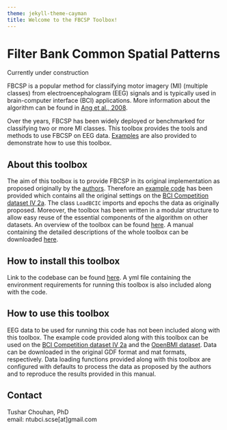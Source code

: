 ```yaml
---
theme: jekyll-theme-cayman
title: Welcome to the FBCSP Toolbox!
---
```


# Filter Bank Common Spatial Patterns

Currently under construction
  
FBCSP is a popular method for classifying motor imagery (MI) (multiple classes) from electroencephalogram (EEG) signals and is typically used in brain-computer interface (BCI) applications. More information about the algorithm can be found in <a href="https://ieeexplore.ieee.org/document/4634130">Ang et al., 2008</a>.

Over the years, FBCSP has been widely deployed or benchmarked for classifying two or more MI classes. This toolbox provides the tools and methods to use FBCSP on EEG data. <a href="https://fbcsptoolbox.github.io/tutorials" target="_blank">Examples</a> are also provided to demonstrate how to use this toolbox. 

## About this toolbox
The aim of this toolbox is to provide FBCSP in its original implementation as proposed originally by the <a href="https://fbcsptoolbox.github.io/publications#Ang2012frontiers" target="_blank">authors</a>. Therefore an <a href="https://fbcsptoolbox.github.io/tutorials" target="_blank">example code</a> has been provided which contains all the original settings on the <a href="http://www.bbci.de/competition/iv">BCI Competition dataset IV 2a</a>. The class `LoadBCIC` imports and epochs the data as originally proposed. Moreover, the toolbox has been written in a modular structure to allow easy reuse of the essential components of the  algorithm on other datasets. An overview of the toolbox can be found <a href="https://fbcsptoolbox.github.io/architecture" target="_blank">here</a>. A manual containing the detailed descriptions of the whole toolbox can be downloaded <a href="https://github.com/fbcsptoolbox/fbcsp_code/blob/master/FBCSP%20Toolbox%20Manual.pdf">here</a>. 

## How to install this toolbox
Link to the codebase can be found <a href="https://github.com/fbcsptoolbox/fbcsp_code">here</a>.
A yml file containing the environment requirements for running this toolbox is also included along with the code.

## How to use this toolbox
EEG data to be used for running this code has not been included along with this toolbox. The example code provided along with this toolbox can be used on the <a href="http://www.bbci.de/competition/iv">BCI Competition dataset IV 2a</a> and the <a href="https://academic.oup.com/gigascience/article/8/5/giz002/5304369">OpenBMI dataset</a>. Data can be downloaded in the original GDF format and mat formats, respectively. Data loading functions provided along with this toolbox are configured with defaults to process the data as proposed by the authors and to reproduce the results provided in this manual.

## Contact
Tushar Chouhan, PhD <br/>
email: ntubci.scse[at]gmail.com
